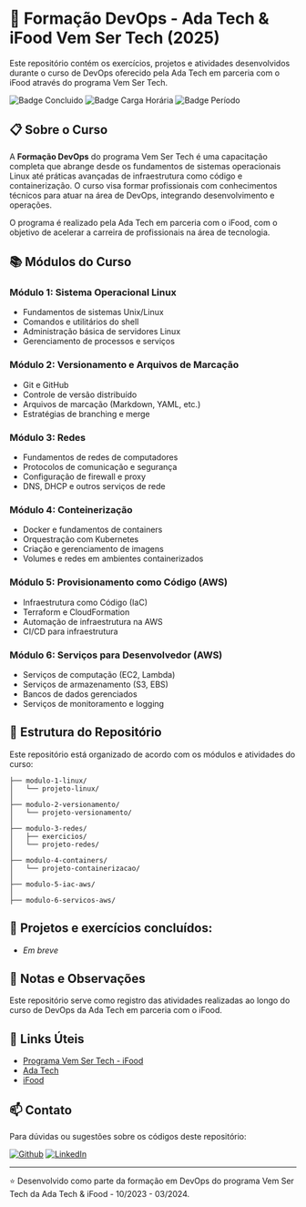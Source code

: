 # 🚀 Formação DevOps - Ada Tech & iFood Vem Ser Tech (2025)

Este repositório contém os exercícios, projetos e atividades desenvolvidos durante o curso de DevOps oferecido pela Ada Tech em parceria com o iFood através do programa Vem Ser Tech.

![Badge Concluido](https://img.shields.io/badge/Status-Concluído-green)
![Badge Carga Horária](https://img.shields.io/badge/Carga%20Horária-324h-red)
![Badge Período](https://img.shields.io/badge/Período-10%/2023-03%/2024-green)

## 📋 Sobre o Curso

A **Formação DevOps** do programa Vem Ser Tech é uma capacitação completa que abrange desde os fundamentos de sistemas operacionais Linux até práticas avançadas de infraestrutura como código e containerização. O curso visa formar profissionais com conhecimentos técnicos para atuar na área de DevOps, integrando desenvolvimento e operações.

O programa é realizado pela Ada Tech em parceria com o iFood, com o objetivo de acelerar a carreira de profissionais na área de tecnologia.

## 📚 Módulos do Curso

### Módulo 1: Sistema Operacional Linux
- Fundamentos de sistemas Unix/Linux
- Comandos e utilitários do shell
- Administração básica de servidores Linux
- Gerenciamento de processos e serviços

### Módulo 2: Versionamento e Arquivos de Marcação
- Git e GitHub
- Controle de versão distribuído
- Arquivos de marcação (Markdown, YAML, etc.)
- Estratégias de branching e merge

### Módulo 3: Redes
- Fundamentos de redes de computadores
- Protocolos de comunicação e segurança
- Configuração de firewall e proxy
- DNS, DHCP e outros serviços de rede

### Módulo 4: Conteinerização
- Docker e fundamentos de containers
- Orquestração com Kubernetes
- Criação e gerenciamento de imagens
- Volumes e redes em ambientes containerizados

### Módulo 5: Provisionamento como Código (AWS)
- Infraestrutura como Código (IaC)
- Terraform e CloudFormation
- Automação de infraestrutura na AWS
- CI/CD para infraestrutura

### Módulo 6: Serviços para Desenvolvedor (AWS)
- Serviços de computação (EC2, Lambda)
- Serviços de armazenamento (S3, EBS)
- Bancos de dados gerenciados
- Serviços de monitoramento e logging

## 📂 Estrutura do Repositório

Este repositório está organizado de acordo com os módulos e atividades do curso:

```
├── modulo-1-linux/
│   └── projeto-linux/
│
├── modulo-2-versionamento/
│   └── projeto-versionamento/
│
├── modulo-3-redes/
│   ├── exercicios/
│   └── projeto-redes/
│
├── modulo-4-containers/
│   └── projeto-containerizacao/
│
├── modulo-5-iac-aws/
│
├── modulo-6-servicos-aws/
```

## 🎯 Projetos e exercícios concluídos:
- *Em breve*

## 📝 Notas e Observações

Este repositório serve como registro das atividades realizadas ao longo do curso de DevOps da Ada Tech em parceria com o iFood.

## 🔗 Links Úteis

- [Programa Vem Ser Tech - iFood](https://ada.tech/oportunidades/ifood-vem-ser-tech)
- [Ada Tech](https://ada.tech/)
- [iFood](https://www.ifood.com.br/)

## 📫 Contato

Para dúvidas ou sugestões sobre os códigos deste repositório:

[![Github](https://img.shields.io/badge/GitHub-100000?style=for-the-badge&logo=github&logoColor=white)](https://github.com/SEU-USUARIO)
[![LinkedIn](https://img.shields.io/badge/LinkedIn-0077B5?style=for-the-badge&logo=linkedin&logoColor=white)](https://www.linkedin.com/in/SEU-USUARIO)

---
⭐️ Desenvolvido como parte da formação em DevOps do programa Vem Ser Tech da Ada Tech & iFood - 10/2023 - 03/2024.
